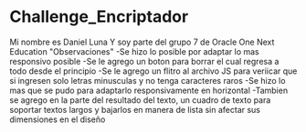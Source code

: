 # Challenge_Encriptador
Mi nombre es Daniel Luna Y soy parte del grupo 7 de Oracle One Next Education
"Observaciones"
-Se hizo lo posible por adaptar lo mas responsivo posible
-Se le agrego un boton para borrar el cual regresa a todo desde el principio
-Se le agrego un flitro al archivo JS para veriicar que si ingresen solo letras minusculas y no tenga caracteres raros
-Se hizo lo mas que se pudo para adaptarlo responsivamente en horizontal
-Tambien se agrego en la parte del resultado del texto, un cuadro de texto para soportar textos largos y bajarlos en manera de lista sin afectar sus dimensiones en el diseño
